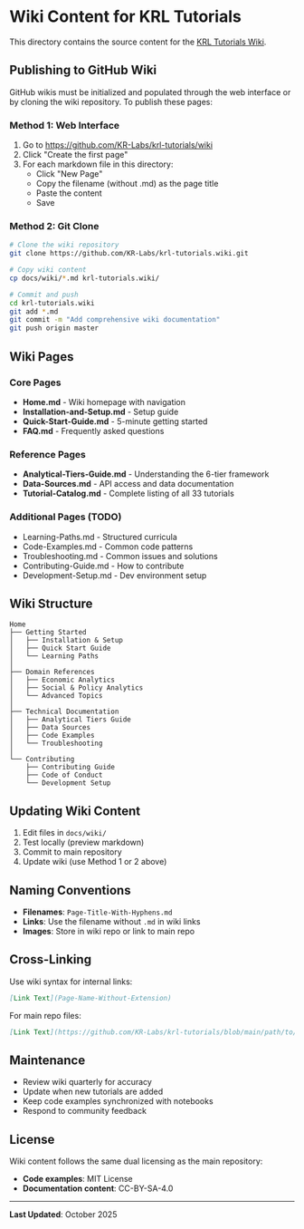 # Wiki Content for KRL Tutorials

This directory contains the source content for the [KRL Tutorials Wiki](https://github.com/KR-Labs/krl-tutorials/wiki).

## Publishing to GitHub Wiki

GitHub wikis must be initialized and populated through the web interface or by cloning the wiki repository. To publish these pages:

### Method 1: Web Interface

1. Go to https://github.com/KR-Labs/krl-tutorials/wiki
2. Click "Create the first page"
3. For each markdown file in this directory:
   - Click "New Page"
   - Copy the filename (without .md) as the page title
   - Paste the content
   - Save

### Method 2: Git Clone

```bash
# Clone the wiki repository
git clone https://github.com/KR-Labs/krl-tutorials.wiki.git

# Copy wiki content
cp docs/wiki/*.md krl-tutorials.wiki/

# Commit and push
cd krl-tutorials.wiki
git add *.md
git commit -m "Add comprehensive wiki documentation"
git push origin master
```

## Wiki Pages

### Core Pages
- **Home.md** - Wiki homepage with navigation
- **Installation-and-Setup.md** - Setup guide
- **Quick-Start-Guide.md** - 5-minute getting started
- **FAQ.md** - Frequently asked questions

### Reference Pages
- **Analytical-Tiers-Guide.md** - Understanding the 6-tier framework
- **Data-Sources.md** - API access and data documentation
- **Tutorial-Catalog.md** - Complete listing of all 33 tutorials

### Additional Pages (TODO)
- Learning-Paths.md - Structured curricula
- Code-Examples.md - Common code patterns
- Troubleshooting.md - Common issues and solutions
- Contributing-Guide.md - How to contribute
- Development-Setup.md - Dev environment setup

## Wiki Structure

```
Home
├── Getting Started
│   ├── Installation & Setup
│   ├── Quick Start Guide
│   └── Learning Paths
│
├── Domain References
│   ├── Economic Analytics
│   ├── Social & Policy Analytics
│   └── Advanced Topics
│
├── Technical Documentation
│   ├── Analytical Tiers Guide
│   ├── Data Sources
│   ├── Code Examples
│   └── Troubleshooting
│
└── Contributing
    ├── Contributing Guide
    ├── Code of Conduct
    └── Development Setup
```

## Updating Wiki Content

1. Edit files in `docs/wiki/`
2. Test locally (preview markdown)
3. Commit to main repository
4. Update wiki (use Method 1 or 2 above)

## Naming Conventions

- **Filenames**: `Page-Title-With-Hyphens.md`
- **Links**: Use the filename without `.md` in wiki links
- **Images**: Store in wiki repo or link to main repo

## Cross-Linking

Use wiki syntax for internal links:
```markdown
[Link Text](Page-Name-Without-Extension)
```

For main repo files:
```markdown
[Link Text](https://github.com/KR-Labs/krl-tutorials/blob/main/path/to/file)
```

## Maintenance

- Review wiki quarterly for accuracy
- Update when new tutorials are added
- Keep code examples synchronized with notebooks
- Respond to community feedback

## License

Wiki content follows the same dual licensing as the main repository:
- **Code examples**: MIT License
- **Documentation content**: CC-BY-SA-4.0

---

**Last Updated**: October 2025
